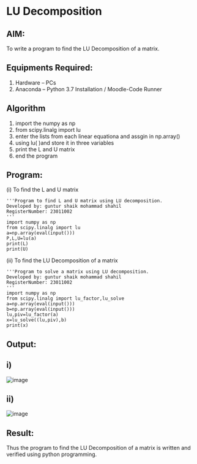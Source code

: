 # LU Decomposition 

## AIM:
To write a program to find the LU Decomposition of a matrix.

## Equipments Required:
1. Hardware – PCs
2. Anaconda – Python 3.7 Installation / Moodle-Code Runner

## Algorithm
1. import the numpy as np
2. from scipy.linalg import lu
3. enter the lists from each linear equationa and assgin in np.array()
4. using lu( )and store it in three variables
5. print the L and U matrix
6. end the program

## Program:
(i) To find the L and U matrix
```
'''Program to find L and U matrix using LU decomposition.
Developed by: guntur shaik mohammad shahil
RegisterNumber: 23011002
'''
import numpy as np
from scipy.linalg import lu
a=np.array(eval(input()))
P,L,U=lu(a)
print(L)
print(U)
```
(ii) To find the LU Decomposition of a matrix
```
'''Program to solve a matrix using LU decomposition.
Developed by: guntur shaik mohammad shahil
RegisterNumber: 23011002
'''
import numpy as np
from scipy.linalg import lu_factor,lu_solve
a=np.array(eval(input()))
b=np.array(eval(input()))
lu,piv=lu_factor(a)
x=lu_solve((lu,piv),b)
print(x)
```

## Output:
## i)
![image](https://github.com/mohammadshahil09/LU-Decomposition/assets/145742840/83492613-3fba-45c5-94a6-2b0a87f1d550)

## ii)
![image](https://github.com/mohammadshahil09/LU-Decomposition/assets/145742840/e3de9025-bdca-4556-b8f5-dec509d138a0)




## Result:
Thus the program to find the LU Decomposition of a matrix is written and verified using python programming.
